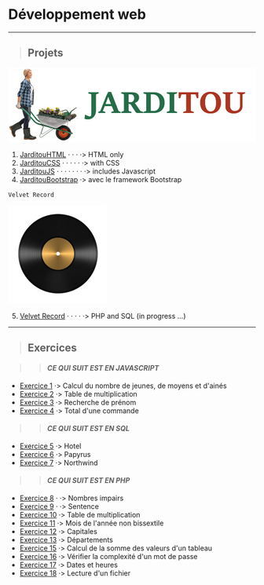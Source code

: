 ﻿
# **Développement web**

---

> ## Projets


![Logo Jarditou](jarditouCSS/src/img/jarditou_logo.jpg "Logo Jarditou")

1. [JarditouHTML](https://github.com/MiKL5/Jarditou/tree/master/jarditouHTML) · · · ·> HTML only
2. [JarditouCSS](https://github.com/MiKL5/Jarditou/tree/master/jarditouCSS)  · · · · · ·> with CSS
3. [JarditouJS](https://github.com/MiKL5/Jarditou/tree/master/jarditouJS) · · · · · · · ·> includes Javascript
4. [JarditouBootstrap](https://github.com/MiKL5/Jarditou/tree/master/jarditouBootstrap) ·> avec le framework Bootstrap

```
Velvet Record
```
![Le mot record sera écrit par un câble mini jack le casque et le c le vinyle le o](velvet_record/img/logotype/vinyle.png)

5. [Velvet Record](https://github.com/MiKL5/Jarditou/tree/master/velvet_record) · · · · ·> PHP and SQL (in progress ...)

___

> ## Exercices

>> #### ***CE QUI SUIT EST EN JAVASCRIPT***

* [Exercice 1](https://github.com/MiKL5/Jarditou/tree/master/exercice_01_tranchesDages) ·> Calcul du nombre de jeunes, de moyens et d'ainés
* [Exercice 2](https://github.com/MiKL5/Jarditou/tree/master/exercice_02_multiplication) ·> Table de multiplication
* [Exercice 3](https://github.com/MiKL5/Jarditou/tree/master/exercice_03_rchDePrenom) ·> Recherche de prénom
* [Exercice 4](https://github.com/MiKL5/Jarditou/tree/master/exercice_04_totalDuneCommande) ·> Total d'une commande

>> #### ***CE QUI SUIT EST EN SQL***

* [Exercice 5](https://github.com/MiKL5/Jarditou/tree/master/exercice_05_casHotel) ·> Hotel
* [Exercice 6](https://github.com/MiKL5/Jarditou/tree/master/exercice_06_casPapyrus) ·> Papyrus
* [Exercice 7](https://github.com/MiKL5/Jarditou/tree/master/exercice_07_Northwind) ·> Northwind


>> #### ***CE QUI SUIT EST EN PHP***

* [Exercice 8](https://github.com/MiKL5/Jarditou/tree/master/exercice_08_nbImpairs) · ·> Nombres impairs
* [Exercice 9](https://github.com/MiKL5/Jarditou/tree/master/exercice_09_sentence) · ·> Sentence
* [Exercice 10](https://github.com/MiKL5/Jarditou/tree/master/exercice_10_tableMultiplication) ·> Table de multiplication
* [Exercice 11](https://github.com/MiKL5/Jarditou/tree/master/exercice_11_moisDeLanneeNonBisectile) ·> Mois de l'année non bissextile
* [Exercice 12](https://github.com/MiKL5/Jarditou/tree/master/exercice_12_Capitales) ·> Capitales
* [Exercice 13](https://github.com/MiKL5/Jarditou/tree/master/exercice_13_departements) ·> Départements
* [Exercice 15](https://github.com/MiKL5/Jarditou/tree/master/exercice_15_calculDeLaSommeDesValeursDunTableau) ·> Calcul de la somme des valeurs d'un tableau
* [Exercice 16](https://github.com/MiKL5/Jarditou/tree/master/exercice_16_pswd) ·> Vérifier la complexité d'un mot de passe
* [Exercice 17](https://github.com/MiKL5/Jarditou/tree/master/exercice_17_datesEtHeures) ·> Dates et heures
* [Exercice 18](https://github.com/MiKL5/Jarditou/tree/master/exercice_18_lectureDunFichier) ·> Lecture d'un fichier